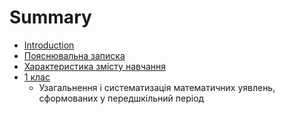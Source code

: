 # Summary

* [Introduction](README.md)
* [Пояснювальна записка](chapter1.md)
* [Характеристика змісту навчання](chapter2.md)
* [1 клас](chapter3.md)
   * Узагальнення і систематизація математичних уявлень, сформованих у передшкільний період

